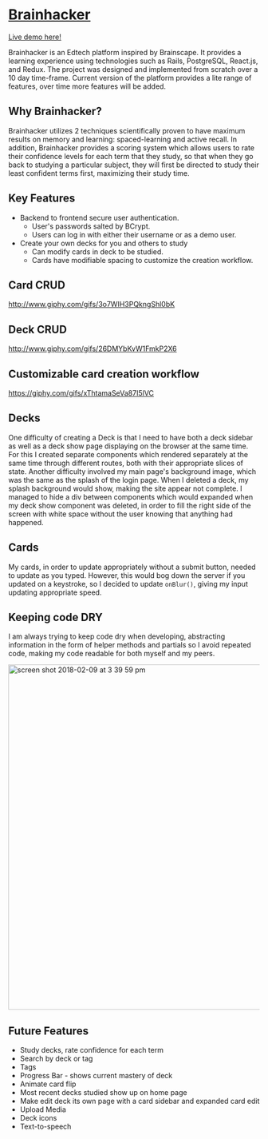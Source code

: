 # [Brainhacker](https://brainhacker1.herokuapp.com/)

[Live demo here!](https://brainhacker1.herokuapp.com/)

Brainhacker is an Edtech platform inspired by Brainscape. It provides a learning experience using technologies such as Rails, PostgreSQL, React.js, and Redux. The project was designed and implemented from scratch over a 10 day time-frame. Current version of the platform provides a lite range of features, over time more features will be added.

## Why Brainhacker?

Brainhacker utilizes 2 techniques scientifically proven to have maximum results on memory and learning: spaced-learning and active recall. In addition, Brainhacker provides a scoring system which allows users to rate their confidence levels for each term that they study, so that when they go back to studying a particular subject, they will first be directed to study their least confident terms first, maximizing their study time.

## Key Features
* Backend to frontend secure user authentication.
  * User's passwords salted by BCrypt.
  * Users can log in with either their username or as a demo user.
* Create your own decks for you and others to study
  * Can modify cards in deck to be studied.
  * Cards have modifiable spacing to customize the creation workflow.

## Card CRUD
http://www.giphy.com/gifs/3o7WIH3PQkngShl0bK

## Deck CRUD
http://www.giphy.com/gifs/26DMYbKvW1FmkP2X6

## Customizable card creation workflow
https://giphy.com/gifs/xThtamaSeVa87I5lVC

## Decks
One difficulty of creating a Deck is that I need to have both a deck sidebar as well as a deck show page displaying on the browser at the same time. For this I created separate components which rendered separately at the same time through different routes, both with their appropriate slices of state. Another difficulty involved my main page's background image, which was the same as the splash of the login page. When I deleted a deck, my splash background would show, making the site appear not complete. I managed to hide a div between components which would expanded when my deck show component was deleted, in order to fill the right side of the screen with white space without the user knowing that anything had happened.

## Cards
My cards, in order to update appropriately without a submit button, needed to update as you typed. However, this would bog down the server if you updated on a keystroke, so I decided to update `onBlur()`, giving my input updating appropriate speed.

## Keeping code DRY
I am always trying to keep code dry when developing, abstracting information in the form of helper methods and partials so I avoid repeated code, making my code readable for both myself and my peers.

<img width="691" alt="screen shot 2018-02-09 at 3 39 59 pm" src="https://user-images.githubusercontent.com/6581671/36055242-d984f46a-0daf-11e8-83e5-d6de18faba8d.png">

## Future Features

* Study decks, rate confidence for each term
* Search by deck or tag
* Tags
* Progress Bar - shows current mastery of deck
* Animate card flip
* Most recent decks studied show up on home page
* Make edit deck its own page with a card sidebar and expanded card edit
* Upload Media
* Deck icons
* Text-to-speech
